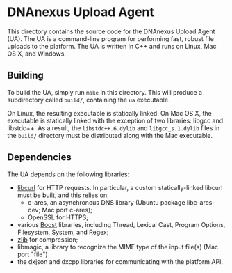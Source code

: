 # DNAnexus Upload Agent

This directory contains the source code for the DNAnexus Upload Agent (UA).
The UA is a command-line program for performing fast, robust file uploads
to the platform. The UA is written in C++ and runs on Linux, Mac OS X, and
Windows.

## Building

To build the UA, simply run `make` in this directory. This will produce a
subdirectory called `build/`, containing the `ua` executable.

On Linux, the resulting executable is statically linked. On Mac OS X, the
executable is statically linked with the exception of two libraries: libgcc
and libstdc++. As a result, the `libstdc++.6.dylib` and `libgcc_s.1.dylib`
files in the `build/` directory must be distributed along with the Mac
executable.

## Dependencies

The UA depends on the following libraries:

* [libcurl](http://curl.haxx.se/libcurl/) for HTTP requests. In particular,
  a custom statically-linked libcurl must be built, and this relies on:
  * c-ares, an asynchronous DNS library (Ubuntu package libc-ares-dev; Mac
    port c-ares);
  * OpenSSL for HTTPS;
* various [Boost](http://www.boost.org/) libraries, including Thread,
  Lexical Cast, Program Options, Filesystem, System, and Regex;
* [zlib](http://zlib.net/) for compression;
* libmagic, a library to recognize the MIME type of the input file(s) (Mac port "file")
* the dxjson and dxcpp libraries for communicating with the platform API.
